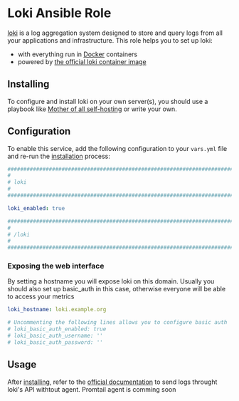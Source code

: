 # Loki Ansible Role

[loki](https://grafana.com/oss/loki/) is a log aggregation system designed to store and query logs from all your applications and infrastructure. This role helps you to set up loki:

- with everything run in [Docker](https://www.docker.com/) containers
- powered by [the official loki container image](https://hub.docker.com/r/grafana/loki/)


## Installing

To configure and install loki on your own server(s), you should use a playbook like [Mother of all self-hosting](https://github.com/mother-of-all-self-hosting/mash-playbook) or write your own.

## Configuration

To enable this service, add the following configuration to your `vars.yml` file and re-run the [installation](../installing.md) process:

```yaml
########################################################################
#                                                                      #
# loki                                                                 #
#                                                                      #
########################################################################

loki_enabled: true

########################################################################
#                                                                      #
# /loki                                                                #
#                                                                      #
########################################################################
```

### Exposing the web interface

By setting a hostname you will expose loki on this domain.
Usually you should also set up basic_auth in this case, otherwise everyone will be able to access your metrics

```yaml
loki_hostname: loki.example.org

# Uncommenting the following lines allows you to configure basic auth
# loki_basic_auth_enabled: true
# loki_basic_auth_username: ''
# loki_basic_auth_password: ''
```

## Usage

After [installing](../installing.md), refer to the [official documentation](https://grafana.com/docs/loki/latest/reference/api/#post-lokiapiv1push) to send logs throught loki's API withtout agent.
Promtail agent is comming soon
